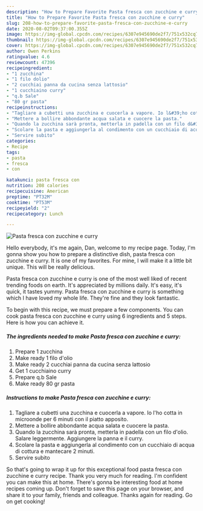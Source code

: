 ```yaml
---
description: "How to Prepare Favorite Pasta fresca con zucchine e curry"
title: "How to Prepare Favorite Pasta fresca con zucchine e curry"
slug: 208-how-to-prepare-favorite-pasta-fresca-con-zucchine-e-curry
date: 2020-08-02T09:37:00.355Z
image: https://img-global.cpcdn.com/recipes/6307e945690de2f7/751x532cq70/pasta-fresca-con-zucchine-e-curry-recipe-main-photo.jpg
thumbnail: https://img-global.cpcdn.com/recipes/6307e945690de2f7/751x532cq70/pasta-fresca-con-zucchine-e-curry-recipe-main-photo.jpg
cover: https://img-global.cpcdn.com/recipes/6307e945690de2f7/751x532cq70/pasta-fresca-con-zucchine-e-curry-recipe-main-photo.jpg
author: Owen Perkins
ratingvalue: 4.6
reviewcount: 47396
recipeingredient:
- "1 zucchina"
- "1 filo dolio"
- "2 cucchiai panna da cucina senza lattosio"
- "1 cucchiaino curry"
- "q.b Sale"
- "80 gr pasta"
recipeinstructions:
- "Tagliare a cubetti una zucchina e cuocerla a vapore. Io l&#39;ho cotta in microonde per 6 minuti con il piatto apposito."
- "Mettere a bollire abbondante acqua salata e cuocere la pasta."
- "Quando la zucchina sarà pronta, metterla in padella con un filo d&#39;olio. Salare leggermente. Aggiungere la panna e il curry."
- "Scolare la pasta e aggiungerla al condimento con un cucchiaio di acqua di cottura e mantecare 2 minuti."
- "Servire subito"
categories:
- Recipe
tags:
- pasta
- fresca
- con

katakunci: pasta fresca con 
nutrition: 208 calories
recipecuisine: American
preptime: "PT32M"
cooktime: "PT53M"
recipeyield: "2"
recipecategory: Lunch

---
```



![Pasta fresca con zucchine e curry](https://img-global.cpcdn.com/recipes/6307e945690de2f7/751x532cq70/pasta-fresca-con-zucchine-e-curry-recipe-main-photo.jpg)

Hello everybody, it's me again, Dan, welcome to my recipe page. Today, I'm gonna show you how to prepare a distinctive dish, pasta fresca con zucchine e curry. It is one of my favorites. For mine, I will make it a little bit unique. This will be really delicious.

Pasta fresca con zucchine e curry is one of the most well liked of recent trending foods on earth. It's appreciated by millions daily. It's easy, it's quick, it tastes yummy. Pasta fresca con zucchine e curry is something which I have loved my whole life. They're fine and they look fantastic.




To begin with this recipe, we must prepare a few components. You can cook pasta fresca con zucchine e curry using 6 ingredients and 5 steps. Here is how you can achieve it.

<!--inarticleads1-->

##### The ingredients needed to make Pasta fresca con zucchine e curry:

1. Prepare 1 zucchina
1. Make ready 1 filo d&#39;olio
1. Make ready 2 cucchiai panna da cucina senza lattosio
1. Get 1 cucchiaino curry
1. Prepare q.b Sale
1. Make ready 80 gr pasta




<!--inarticleads2-->

##### Instructions to make Pasta fresca con zucchine e curry:

1. Tagliare a cubetti una zucchina e cuocerla a vapore. Io l&#39;ho cotta in microonde per 6 minuti con il piatto apposito.
1. Mettere a bollire abbondante acqua salata e cuocere la pasta.
1. Quando la zucchina sarà pronta, metterla in padella con un filo d&#39;olio. Salare leggermente. Aggiungere la panna e il curry.
1. Scolare la pasta e aggiungerla al condimento con un cucchiaio di acqua di cottura e mantecare 2 minuti.
1. Servire subito




So that's going to wrap it up for this exceptional food pasta fresca con zucchine e curry recipe. Thank you very much for reading. I'm confident you can make this at home. There's gonna be interesting food at home recipes coming up. Don't forget to save this page on your browser, and share it to your family, friends and colleague. Thanks again for reading. Go on get cooking!
